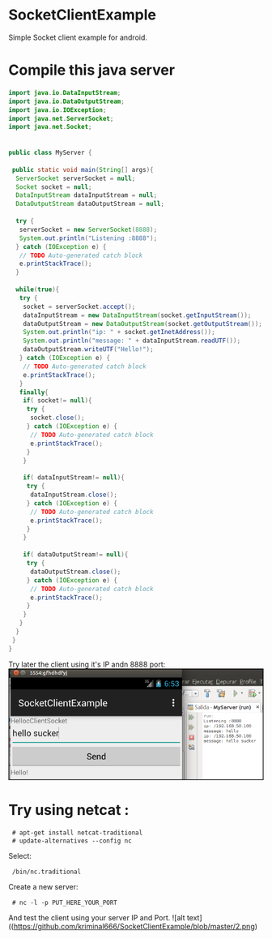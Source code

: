 # SocketClientExample
Simple Socket client example for android.
# Compile this java server
```java
import java.io.DataInputStream;
import java.io.DataOutputStream;
import java.io.IOException;
import java.net.ServerSocket;
import java.net.Socket;


public class MyServer {
 
 public static void main(String[] args){
  ServerSocket serverSocket = null;
  Socket socket = null;
  DataInputStream dataInputStream = null;
  DataOutputStream dataOutputStream = null;
  
  try {
   serverSocket = new ServerSocket(8888);
   System.out.println("Listening :8888");
  } catch (IOException e) {
   // TODO Auto-generated catch block
   e.printStackTrace();
  }
  
  while(true){
   try {
    socket = serverSocket.accept();
    dataInputStream = new DataInputStream(socket.getInputStream());
    dataOutputStream = new DataOutputStream(socket.getOutputStream());
    System.out.println("ip: " + socket.getInetAddress());
    System.out.println("message: " + dataInputStream.readUTF());
    dataOutputStream.writeUTF("Hello!");
   } catch (IOException e) {
    // TODO Auto-generated catch block
    e.printStackTrace();
   }
   finally{
    if( socket!= null){
     try {
      socket.close();
     } catch (IOException e) {
      // TODO Auto-generated catch block
      e.printStackTrace();
     }
    }
    
    if( dataInputStream!= null){
     try {
      dataInputStream.close();
     } catch (IOException e) {
      // TODO Auto-generated catch block
      e.printStackTrace();
     }
    }
    
    if( dataOutputStream!= null){
     try {
      dataOutputStream.close();
     } catch (IOException e) {
      // TODO Auto-generated catch block
      e.printStackTrace();
     }
    }
   }
  }
 }
}
```
Try later the client using it's IP andn 8888 port:
![alt text](https://github.com/kriminal666/SocketClientExample/blob/master/1.png)
# Try using netcat :
```
 # apt-get install netcat-traditional
 # update-alternatives --config nc
```
Select:
```
 /bin/nc.traditional
```
Create a new server:
```
 # nc -l -p PUT_HERE_YOUR_PORT
```
And test the client using your server IP and Port.
![alt text]((https://github.com/kriminal666/SocketClientExample/blob/master/2.png)

